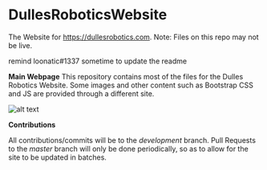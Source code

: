 # DullesRoboticsWebsite
The Website for https://dullesrobotics.com. Note: Files on this repo may not be live.

remind loonatic#1337 sometime to update the readme

**Main Webpage**
This repository contains most of the files for the Dulles Robotics Website. Some images and other content such as Bootstrap CSS and JS are provided through a different site.

![alt text](https://i.hyperdrive.ml/firefox_10-15_2019_23-13-43-664.png)

**Contributions**

All contributions/commits will be to the *development* branch. Pull Requests to the *master* branch will only be done periodically, so as to allow for the site to be updated in batches.
